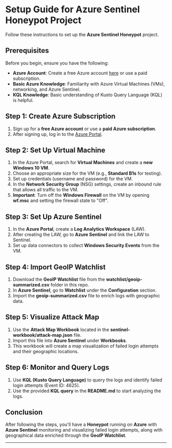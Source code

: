 # Setup Guide for Azure Sentinel Honeypot Project

Follow these instructions to set up the **Azure Sentinel Honeypot** project.

## Prerequisites

Before you begin, ensure you have the following:

- **Azure Account**: Create a free Azure account [here](https://azure.microsoft.com/en-us/free/) or use a paid subscription.
- **Basic Azure Knowledge**: Familiarity with Azure Virtual Machines (VMs), networking, and Azure Sentinel.
- **KQL Knowledge**: Basic understanding of Kusto Query Language (KQL) is helpful.

## Step 1: Create Azure Subscription

1. Sign up for a **free Azure account** or use a **paid Azure subscription**.
2. After signing up, log in to the [Azure Portal](https://portal.azure.com/).

## Step 2: Set Up Virtual Machine

1. In the Azure Portal, search for **Virtual Machines** and create a **new Windows 10 VM**.
2. Choose an appropriate size for the VM (e.g., **Standard B1s** for testing).
3. Set up credentials (username and password) for the VM.
4. In the **Network Security Group** (NSG) settings, create an inbound rule that allows all traffic to the VM.
5. **Important**: Turn off the **Windows Firewall** on the VM by opening **wf.msc** and setting the firewall state to "Off".

## Step 3: Set Up Azure Sentinel

1. In the **Azure Portal**, create a **Log Analytics Workspace** (LAW).
2. After creating the LAW, go to **Azure Sentinel** and link the LAW to Sentinel.
3. Set up data connectors to collect **Windows Security Events** from the VM.

## Step 4: Import GeoIP Watchlist

1. Download the **GeoIP Watchlist** file from the **watchlist/geoip-summarized.csv** folder in this repo.
2. In **Azure Sentinel**, go to **Watchlist** under the **Configuration** section.
3. Import the **geoip-summarized.csv** file to enrich logs with geographic data.

## Step 5: Visualize Attack Map

1. Use the **Attack Map Workbook** located in the **sentinel-workbook/attack-map.json** file.
2. Import this file into **Azure Sentinel** under **Workbooks**.
3. This workbook will create a map visualization of failed login attempts and their geographic locations.

## Step 6: Monitor and Query Logs

1. Use **KQL (Kusto Query Language)** to query the logs and identify failed login attempts (Event ID: 4625).
2. Use the provided **KQL query** in the **README.md** to start analyzing the logs.

## Conclusion

After following the steps, you'll have a **Honeypot** running on **Azure** with **Azure Sentinel** monitoring and visualizing failed login attempts, along with geographical data enriched through the **GeoIP Watchlist**.

---
